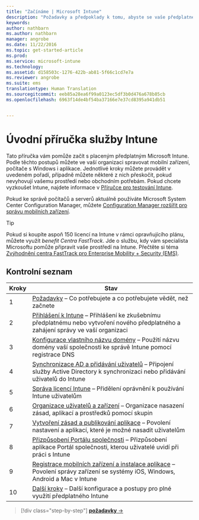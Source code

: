 ```yaml
---
title: "Začínáme | Microsoft Intune"
description: "Požadavky a předpoklady k tomu, abyste se vaše předplatné Intune dalo začít používat"
keywords: 
author: nathbarn
ms.author: nathbarn
manager: angrobe
ms.date: 11/22/2016
ms.topic: get-started-article
ms.prod: 
ms.service: microsoft-intune
ms.technology: 
ms.assetid: d158503c-1276-422b-ab81-5f66c1cd7e7a
ms.reviewer: angrobe
ms.suite: ems
translationtype: Human Translation
ms.sourcegitcommit: eeb85a28ea6f99a0123ec5df3b0d476a678b85cb
ms.openlocfilehash: 6963f14de4bf54ba37166e7e37cd8395a941db51


---
```



# <a name="intune-quick-start-guide"></a>Úvodní příručka služby Intune
Tato příručka vám pomůže začít s placeným předplatným Microsoft Intune. Podle těchto postupů můžete ve vaší organizaci spravovat mobilní zařízení, počítače s Windows i aplikace. Jednotlivé kroky můžete provádět v uvedeném pořadí, případně můžete některé z nich přeskočit, pokud nevyhovují vašemu prostředí nebo obchodním potřebám. Pokud chcete vyzkoušet Intune, najdete informace v [Příručce pro testování Intune](/intune/understand-explore/get-started-with-a-30-day-trial-of-microsoft-intune).  

Pokud ke správě počítačů a serverů aktuálně používáte Microsoft System Center Configuration Manager, můžete [Configuration Manager rozšířit pro správu mobilních zařízení](https://docs.microsoft.com/sccm/mdm/understand/choose-between-standalone-intune-and-hybrid-mobile-device-management).

>[!TIP]
>Pokud si koupíte aspoň 150 licencí na Intune v rámci opravňujícího plánu, můžete využít *benefit Centra FastTrack*. Jde o službu, kdy vám specialista Microsoftu pomůže připravit vaše prostředí na Intune. Přečtěte si téma [Zvýhodnění centra FastTrack pro Enterprise Mobility + Security (EMS)](https://docs.microsoft.com/enterprise-mobility-security/Solutions/enterprise-mobility-fasttrack-program).

## <a name="checklist"></a>Kontrolní seznam

| Kroky | Stav  |
| ------------- |-------------|
| 1  | [Požadavky](what-to-know-before-you-start-microsoft-intune.md) – Co potřebujete a co potřebujete vědět, než začnete|
| 2 |  [Přihlášení k Intune](start-with-a-paid-subscription-to-microsoft-intune-step-1.md) – Přihlášení ke zkušebnímu předplatnému nebo vytvoření nového předplatného a zahájení správy ve vaší organizaci   |  
| 3 | [Konfigurace vlastního názvu domény](start-with-a-paid-subscription-to-microsoft-intune-step-2.md) – Použití názvu domény vaší společnosti ke správě Intune pomocí registrace DNS   |
| 4 | [Synchronizace AD a přidávání uživatelů](start-with-a-paid-subscription-to-microsoft-intune-step-3.md) – Připojení služby Active Directory k synchronizaci nebo přidávání uživatelů do Intune  |
| 5 | [Správa licencí Intune](start-with-a-paid-subscription-to-microsoft-intune-step-4.md) – Přidělení oprávnění k používání Intune uživatelům|
| 6 | [Organizace uživatelů a zařízení](start-with-a-paid-subscription-to-microsoft-intune-step-5.md) – Organizace nasazení zásad, aplikací a prostředků pomocí skupin |
| 7 | [Vytvoření zásad a publikování aplikace](start-with-a-paid-subscription-to-microsoft-intune-step-6.md) – Povolení nastavení a aplikací, které je možné nasadit uživatelům |
| 8 | [Přizpůsobení Portálu společnosti](start-with-a-paid-subscription-to-microsoft-intune-step-7.md) – Přizpůsobení aplikace Portál společnosti, kterou uživatelé uvidí při práci s Intune  |
| 9 | [Registrace mobilních zařízení a instalace aplikace](start-with-a-paid-subscription-to-microsoft-intune-step-8.md) – Povolení správy zařízení se systémy iOS, Windows, Android a Mac v Intune |
|10 | [Další kroky](post-configuration-tasks.md) – Další konfigurace a postupy pro plné využití předplatného Intune|


>[!div class="step-by-step"]
[**požadavky** &rarr;](what-to-know-before-you-start-microsoft-intune.md)



<!--HONumber=Nov16_HO5-->



